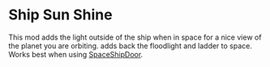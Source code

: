 # Ship Sun Shine
This mod adds the light outside of the ship when in space for a nice view of the planet you are orbiting. adds back the floodlight and ladder to space.
Works best when using [SpaceShipDoor](https://thunderstore.io/c/lethal-company/p/Wolf11221/SpaceShipDoor/).